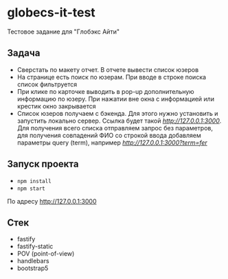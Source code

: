 # globecs-it-test
Тестовое задание для "Глобэкс Айти"

## Задача

- Сверстать по макету отчет. В отчете вывести список юзеров
- На странице есть поиск по юзерам. При вводе в строке поиска список фильтруется
- При клике по карточке выводить в pop-up дополнительную информацию по юзеру. При нажатии вне окна с информацией или крестик окно закрывается
- Список юзеров получаем с бэкенда. Для этого нужно установить  и запустить локально сервер. Ссылка будет такой *http://127.0.0.1:3000*. Для получения всего списка отправляем запрос без параметров, для получения совпадений ФИО со строкой ввода добавляем параметры query (term), например *http://127.0.0.1:3000?term=fer*

## Запуск проекта

- `npm install`
- `npm start`

 По адресу http://127.0.0.1:3000

 ## Стек

 - fastify
 - fastify-static
 - POV (point-of-view)
 - handlebars
 - bootstrap5